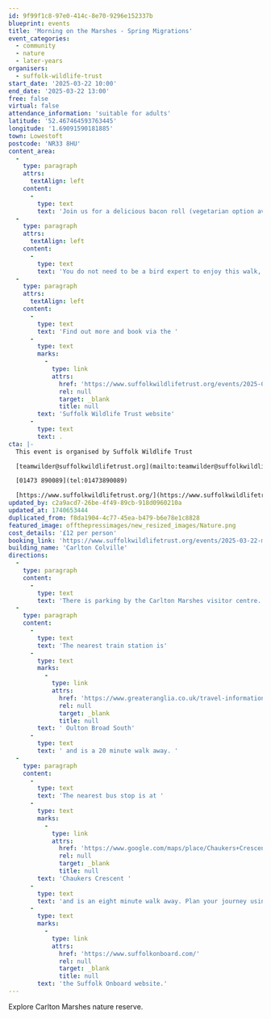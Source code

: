 ```yaml
---
id: 9f99f1c8-97e0-414c-8e70-9296e152337b
blueprint: events
title: 'Morning on the Marshes - Spring Migrations'
event_categories:
  - community
  - nature
  - later-years
organisers:
  - suffolk-wildlife-trust
start_date: '2025-03-22 10:00'
end_date: '2025-03-22 13:00'
free: false
virtual: false
attendance_information: 'suitable for adults'
latitude: '52.467464593763445'
longitude: '1.69091590181885'
town: Lowestoft
postcode: 'NR33 8HU'
content_area:
  -
    type: paragraph
    attrs:
      textAlign: left
    content:
      -
        type: text
        text: 'Join us for a delicious bacon roll (vegetarian option available) and hot drinks with a view of the marshes at our visitor centre. Then explore the reserve with our knowledgeable Wildlife Guides to see how spring changes the marshes, spot spring migrations, see and hear how the marshes come alive at this time of year. The walk will finish at around 12:30pm back at the visitor centre.'
  -
    type: paragraph
    attrs:
      textAlign: left
    content:
      -
        type: text
        text: 'You do not need to be a bird expert to enjoy this walk, we welcome beginners to experts. Please bring along binoculars if you have them or you can hire them for £4 from the centre.'
  -
    type: paragraph
    attrs:
      textAlign: left
    content:
      -
        type: text
        text: 'Find out more and book via the '
      -
        type: text
        marks:
          -
            type: link
            attrs:
              href: 'https://www.suffolkwildlifetrust.org/events/2025-03-22-morning-marshes-spring-migrations'
              rel: null
              target: _blank
              title: null
        text: 'Suffolk Wildlife Trust website'
      -
        type: text
        text: .
cta: |-
  This event is organised by Suffolk Wildlife Trust

  [teamwilder@suffolkwildlifetrust.org](mailto:teamwilder@suffolkwildlifetrust.org)

  [01473 890089](tel:01473890089)

  [https://www.suffolkwildlifetrust.org/](https://www.suffolkwildlifetrust.org/)
updated_by: c2a9acd7-26be-4f49-89cb-918d0960210a
updated_at: 1740653444
duplicated_from: f8da1904-4c77-45ea-b479-b6e78e1c8828
featured_image: offthepressimages/new_resized_images/Nature.png
cost_details: '£12 per person'
booking_link: 'https://www.suffolkwildlifetrust.org/events/2025-03-22-morning-marshes-spring-migrations'
building_name: 'Carlton Colville'
directions:
  -
    type: paragraph
    content:
      -
        type: text
        text: 'There is parking by the Carlton Marshes visitor centre. '
  -
    type: paragraph
    content:
      -
        type: text
        text: 'The nearest train station is'
      -
        type: text
        marks:
          -
            type: link
            attrs:
              href: 'https://www.greateranglia.co.uk/travel-information/station-information/ous'
              rel: null
              target: _blank
              title: null
        text: ' Oulton Broad South'
      -
        type: text
        text: ' and is a 20 minute walk away. '
  -
    type: paragraph
    content:
      -
        type: text
        text: 'The nearest bus stop is at '
      -
        type: text
        marks:
          -
            type: link
            attrs:
              href: 'https://www.google.com/maps/place/Chaukers+Crescent/@52.4663419,1.6915743,17z/data=!4m20!1m13!4m12!1m6!1m2!1s0x47da1b90d1b08321:0xac608ab2d1862edf!2sChaukers+Crescent,+Lowestoft+NR33+8HU!2m2!1d1.696631!2d52.464279!1m3!2m2!1d1.691014!2d52.467478!3e2!3m5!1s0x47da1b90d1b08321:0xac608ab2d1862edf!8m2!3d52.464279!4d1.696631!16s%2Fg%2F1q67qz06k?entry=ttu'
              rel: null
              target: _blank
              title: null
        text: 'Chaukers Crescent '
      -
        type: text
        text: 'and is an eight minute walk away. Plan your journey using '
      -
        type: text
        marks:
          -
            type: link
            attrs:
              href: 'https://www.suffolkonboard.com/'
              rel: null
              target: _blank
              title: null
        text: 'the Suffolk Onboard website.'
---
```

Explore Carlton Marshes nature reserve.